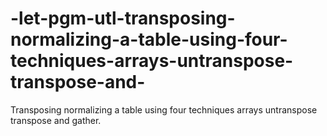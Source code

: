 # -let-pgm-utl-transposing-normalizing-a-table-using-four-techniques-arrays-untranspose-transpose-and-
Transposing normalizing a table using four techniques arrays untranspose transpose and gather.
